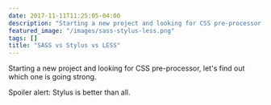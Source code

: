 ```yaml
---
date: 2017-11-11T11:25:05-04:00
description: "Starting a new project and looking for CSS pre-processor, let's find out which one is going strong."
featured_image: "/images/sass-stylus-less.png"
tags: []
title: "SASS vs Stylus vs LESS"
---
```

Starting a new project and looking for CSS pre-processor, let's find out which one is going strong. 

Spoiler alert: Stylus is better than all.

